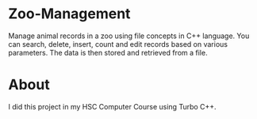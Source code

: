 # Zoo-Management
Manage animal records in a zoo using file concepts in C++ language.
You can search, delete, insert, count and edit records based on various parameters.
The data is then stored and retrieved from a file.

# About
I did this project in my HSC Computer Course using Turbo C++.
